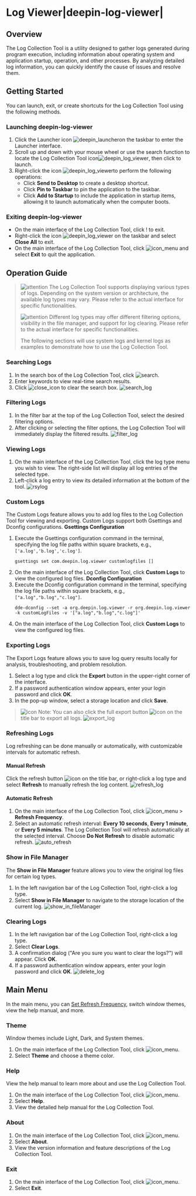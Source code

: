 # Log Viewer|deepin-log-viewer|
## Overview
The Log Collection Tool is a utility designed to gather logs generated during program execution, including information about operating system and application startup, operation, and other processes. By analyzing detailed log information, you can quickly identify the cause of issues and resolve them.
## Getting Started
You can launch, exit, or create shortcuts for the Log Collection Tool using the following methods.
### Launching deepin-log-viewer
1. Click the Launcher icon ![deepin_launcher](../common/deepin_launcher.svg)on the taskbar to enter the Launcher interface.
2. Scroll up and down with your mouse wheel or use the search function to locate the Log Collection Tool icon![deepin_log_viewer](../common/deepin_log_viewer.svg), then click to launch.
3. Right-click the icon  ![deepin_log_viewer](../common/deepin_log_viewer.svg)to perform the following operations:
   - Click **Send to Desktop** to create a desktop shortcut.
   - Click **Pin to Taskbar** to pin the application to the taskbar.
   - Click **Add to Startup** to include the application in startup items, allowing it to launch automatically when the computer boots.
### Exiting deepin-log-viewer
- On the main interface of the Log Collection Tool, click ! to exit.
- Right-click the icon ![deepin_log_viewer](../common/deepin_log_viewer.svg) on the taskbar and select **Close All** to exit.
- On the main interface of the Log Collection Tool, click ![icon_menu](../common/icon_menu.svg) and select **Exit** to quit the application.
## Operation Guide
> ![attention](../common/attention.svg) The Log Collection Tool supports displaying various types of logs. Depending on the system version or architecture, the available log types may vary. Please refer to the actual interface for specific functionalities.
>
> ![attention](../common/attention.svg) Different log types may offer different filtering options, visibility in the file manager, and support for log clearing. Please refer to the actual interface for specific functionalities.
>
> The following sections will use system logs and kernel logs as examples to demonstrate how to use the Log Collection Tool.
### Searching Logs
1. In the search box of the Log Collection Tool, click ![search](../common/search.svg).
2. Enter keywords to view real-time search results.
3. Click ![close_icon](../common/close_icon.svg) to clear the search box.
   ![search_log](fig/search_log.png)
### Filtering Logs
1. In the filter bar at the top of the Log Collection Tool, select the desired filtering options.
2. After clicking or selecting the filter options, the Log Collection Tool will immediately display the filtered results.
   ![filter_log](fig/filter_log.png)
### Viewing Logs
1. On the main interface of the Log Collection Tool, click the log type menu you wish to view. The right-side list will display all log entries of the selected type.
2. Left-click a log entry to view its detailed information at the bottom of the tool.
   ![rsylog](fig/syslog.png)
### Custom Logs
The Custom Logs feature allows you to add log files to the Log Collection Tool for viewing and exporting. Custom Logs support both Gsettings and Dconfig configurations.
**Gsettings Configuration**
1. Execute the Gsettings configuration command in the terminal, specifying the log file paths within square brackets, e.g., `['a.log','b.log','c.log']`.
   ```shell
   gsettings set com.deepin.log.viewer customlogfiles []
   ```
2. On the main interface of the Log Collection Tool, click **Custom Logs** to view the configured log files.
**Dconfig Configuration**
1. Execute the Dconfig configuration command in the terminal, specifying the log file paths within square brackets, e.g., `["a.log","b.log","c.log"]`.
   ```shell
   dde-dconfig --set -a org.deepin.log.viewer -r org.deepin.log.viewer -k customLogFiles -v '["a.log","b.log","c.log"]'
   ```
2. On the main interface of the Log Collection Tool, click **Custom Logs** to view the configured log files.
### Exporting Logs
The Export Logs feature allows you to save log query results locally for analysis, troubleshooting, and problem resolution.
1. Select a log type and click the **Export** button in the upper-right corner of the interface.
2. If a password authentication window appears, enter your login password and click **OK**.
3. In the pop-up window, select a storage location and click **Save**.
> ![icon](../common/notes.svg) Note: You can also click the full export button ![icon](../common/export.svg) on the title bar to export all logs.
> ![export_log](fig/export_log.png)
### Refreshing Logs
Log refreshing can be done manually or automatically, with customizable intervals for automatic refresh.
#### Manual Refresh
Click the refresh button ![icon](../common/refresh.svg) on the title bar, or right-click a log type and select **Refresh** to manually refresh the log content.
   ![refresh_log](fig/refresh_log.png)
#### Automatic Refresh
1. On the main interface of the Log Collection Tool, click ![icon_menu](../common/icon_menu.svg) > **Refresh Frequency**.
2. Select an automatic refresh interval: **Every 10 seconds**, **Every 1 minute**, or **Every 5 minutes**. The Log Collection Tool will refresh automatically at the selected interval. Choose **Do Not Refresh** to disable automatic refresh.
   ![auto_refresh](fig/auto_refresh.png)
### Show in File Manager
The **Show in File Manager** feature allows you to view the original log files for certain log types.
1. In the left navigation bar of the Log Collection Tool, right-click a log type.
2. Select **Show in File Manager** to navigate to the storage location of the current log.
   ![show_in_fileManager](fig/show_in_fileManager.png)
### Clearing Logs
1. In the left navigation bar of the Log Collection Tool, right-click a log type.
2. Select **Clear Logs**.
3. A confirmation dialog ("Are you sure you want to clear the logs?") will appear. Click **OK**.
4. If a password authentication window appears, enter your login password and click **OK**.
   ![delete_log](fig/delete_log.png)
## Main Menu
In the main menu, you can [Set Refresh Frequency](#automatic-refresh), switch window themes, view the help manual, and more.
### Theme
Window themes include Light, Dark, and System themes.
1. On the main interface of the Log Collection Tool, click ![icon_menu](../common/icon_menu.svg).
2. Select **Theme** and choose a theme color.
### Help
View the help manual to learn more about and use the Log Collection Tool.
1. On the main interface of the Log Collection Tool, click ![icon_menu](../common/icon_menu.svg).
2. Select **Help**.
3. View the detailed help manual for the Log Collection Tool.
### About
1. On the main interface of the Log Collection Tool, click ![icon_menu](../common/icon_menu.svg).
2. Select **About**.
3. View the version information and feature descriptions of the Log Collection Tool.
### Exit
1. On the main interface of the Log Collection Tool, click ![icon_menu](../common/icon_menu.svg).
2. Select **Exit**.

